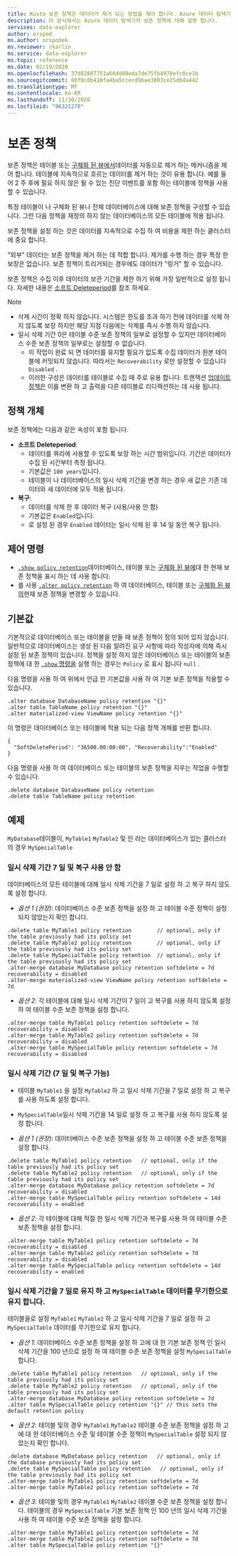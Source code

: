```yaml
---
title: Kusto 보존 정책은 데이터가 제거 되는 방법을 제어 합니다. Azure 데이터 탐색기
description: 이 문서에서는 Azure 데이터 탐색기의 보존 정책에 대해 설명 합니다.
services: data-explorer
author: orspod
ms.author: orspodek
ms.reviewer: rkarlin
ms.service: data-explorer
ms.topic: reference
ms.date: 02/19/2020
ms.openlocfilehash: 37d82807751a604d88eda7de75fb4978efc0ce1b
ms.sourcegitcommit: 80f0c8b410fa4ba5ccecd96ae3803ce25db4a442
ms.translationtype: MT
ms.contentlocale: ko-KR
ms.lasthandoff: 11/30/2020
ms.locfileid: "96321270"
---
```

# <a name="retention-policy"></a>보존 정책

보존 정책은 테이블 또는 [구체화 된 뷰에서](materialized-views/materialized-view-overview.md)데이터를 자동으로 제거 하는 메커니즘을 제어 합니다. 테이블에 지속적으로 흐르는 데이터를 제거 하는 것이 유용 합니다. 예를 들어 2 주 후에 필요 하지 않은 될 수 있는 진단 이벤트를 포함 하는 테이블에 정책을 사용할 수 있습니다.

특정 테이블이 나 구체화 된 뷰나 전체 데이터베이스에 대해 보존 정책을 구성할 수 있습니다. 그런 다음 정책을 재정의 하지 않는 데이터베이스의 모든 테이블에 적용 됩니다.

보존 정책을 설정 하는 것은 데이터를 지속적으로 수집 하 여 비용을 제한 하는 클러스터에 중요 합니다.

"외부" 데이터는 보존 정책을 제거 하는 데 적합 합니다. 제거를 수행 하는 경우 특정 한 보장은 없습니다. 보존 정책이 트리거되는 경우에도 데이터가 "링거" 할 수 있습니다.

보존 정책은 수집 이후 데이터의 보관 기간을 제한 하기 위해 가장 일반적으로 설정 됩니다. 자세한 내용은 [소프트 Deleteperiod](#the-policy-object)를 참조 하세요.

> [!NOTE]
> * 삭제 시간이 정확 하지 않습니다. 시스템은 한도를 초과 하기 전에 데이터를 삭제 하지 않도록 보장 하지만 해당 지점 다음에는 삭제를 즉시 수행 하지 않습니다.
> * 일시 삭제 기간 0은 테이블 수준 보존 정책의 일부로 설정할 수 있지만 데이터베이스 수준 보존 정책의 일부로는 설정할 수 없습니다.
>   * 이 작업이 완료 되 면 데이터를 유지할 필요가 없도록 수집 데이터가 원본 테이블에 커밋되지 않습니다. 따라서는 `Recoverability` 로만 설정할 수 있습니다 `Disabled` .
>   * 이러한 구성은 데이터를 테이블로 수집 때 주로 유용 합니다.
> 트랜잭션 [업데이트 정책은](updatepolicy.md) 이를 변환 하 고 출력을 다른 테이블로 리디렉션하는 데 사용 됩니다.

## <a name="the-policy-object"></a>정책 개체

보존 정책에는 다음과 같은 속성이 포함 됩니다.

* **소프트 Deleteperiod**:
    * 데이터를 쿼리에 사용할 수 있도록 보장 하는 시간 범위입니다. 기간은 데이터가 수집 된 시간부터 측정 됩니다.
    * 기본값은 `100 years`입니다.
    * 테이블이 나 데이터베이스의 일시 삭제 기간을 변경 하는 경우 새 값은 기존 데이터와 새 데이터에 모두 적용 됩니다.
* **복구**:
    * 데이터를 삭제 한 후 데이터 복구 (사용/사용 안 함)
    * 기본값은 `Enabled`입니다.
    * 로 설정 된 경우 `Enabled` 데이터는 일시 삭제 된 후 14 일 동안 복구 됩니다.

## <a name="control-commands"></a>제어 명령

* [`.show policy retention`](../management/retention-policy.md)데이터베이스, 테이블 또는 [구체화 된 뷰에](materialized-views/materialized-view-overview.md)대 한 현재 보존 정책을 표시 하는 데 사용 합니다.
* 를 사용 [`.alter policy retention`](../management/retention-policy.md) 하 여 데이터베이스, 테이블 또는 [구체화 된 뷰의](materialized-views/materialized-view-overview.md)현재 보존 정책을 변경할 수 있습니다.

## <a name="defaults"></a>기본값

기본적으로 데이터베이스 또는 테이블을 만들 때 보존 정책이 정의 되어 있지 않습니다. 일반적으로 데이터베이스는 생성 된 다음 알려진 요구 사항에 따라 작성자에 의해 즉시 설정 된 보존 정책이 있습니다.
정책을 설정 하지 않은 데이터베이스 또는 테이블의 보존 정책에 대 한 [ `.show` 명령을](../management/retention-policy.md) 실행 하는 경우는 `Policy` 로 표시 됩니다 `null` .

다음 명령을 사용 하 여 위에서 언급 한 기본값을 사용 하 여 기본 보존 정책을 적용할 수 있습니다.

```kusto
.alter database DatabaseName policy retention "{}"
.alter table TableName policy retention "{}"
.alter materialized-view ViewName policy retention "{}"
```

이 명령은 데이터베이스 또는 테이블에 적용 되는 다음 정책 개체를 반환 합니다.

```kusto
{
  "SoftDeletePeriod": "36500.00:00:00", "Recoverability":"Enabled"
}
```

다음 명령을 사용 하 여 데이터베이스 또는 테이블의 보존 정책을 지우는 작업을 수행할 수 있습니다.

```kusto
.delete database DatabaseName policy retention
.delete table TableName policy retention
```

## <a name="examples"></a>예제

`MyDatabase`테이블이, `MyTable1` `MyTable2` 및 인 라는 데이터베이스가 있는 클러스터의 경우 `MySpecialTable`

### <a name="soft-delete-period-of-seven-days-and-recoverability-disabled"></a>일시 삭제 기간 7 일 및 복구 사용 안 함

데이터베이스의 모든 테이블에 대해 일시 삭제 기간을 7 일로 설정 하 고 복구 하지 않도록 설정 합니다.

* *옵션 1 (권장)*: 데이터베이스 수준 보존 정책을 설정 하 고 테이블 수준 정책이 설정 되지 않았는지 확인 합니다.

```kusto
.delete table MyTable1 policy retention        // optional, only if the table previously had its policy set
.delete table MyTable2 policy retention        // optional, only if the table previously had its policy set
.delete table MySpecialTable policy retention  // optional, only if the table previously had its policy set
.alter-merge database MyDatabase policy retention softdelete = 7d recoverability = disabled
.alter-merge materialized-view ViewName policy retention softdelete = 7d 
```

* *옵션 2*: 각 테이블에 대해 일시 삭제 기간이 7 일이 고 복구를 사용 하지 않도록 설정 하 여 테이블 수준 보존 정책을 설정 합니다.

```kusto
.alter-merge table MyTable1 policy retention softdelete = 7d recoverability = disabled
.alter-merge table MyTable2 policy retention softdelete = 7d recoverability = disabled
.alter-merge table MySpecialTable policy retention softdelete = 7d recoverability = disabled
```

### <a name="soft-delete-period-of-seven-days-and-recoverability-enabled"></a>일시 삭제 기간 (7 일 및 복구 가능)

* 테이블 `MyTable1` 을 설정 `MyTable2` 하 고 일시 삭제 기간을 7 일로 설정 하 고 복구를 사용 하도록 설정 합니다.
* `MySpecialTable`일시 삭제 기간을 14 일로 설정 하 고 복구를 사용 하지 않도록 설정 합니다.

* *옵션 1 (권장)*: 데이터베이스 수준 보존 정책을 설정 하 고 테이블 수준 보존 정책을 설정 합니다.

```kusto
.delete table MyTable1 policy retention   // optional, only if the table previously had its policy set
.delete table MyTable2 policy retention   // optional, only if the table previously had its policy set
.alter-merge database MyDatabase policy retention softdelete = 7d recoverability = disabled
.alter-merge table MySpecialTable policy retention softdelete = 14d recoverability = enabled
```

* *옵션 2*: 각 테이블에 대해 적절 한 일시 삭제 기간과 복구를 사용 하 여 테이블 수준 보존 정책을 설정 합니다.

```kusto
.alter-merge table MyTable1 policy retention softdelete = 7d recoverability = disabled
.alter-merge table MyTable2 policy retention softdelete = 7d recoverability = disabled
.alter-merge table MySpecialTable policy retention softdelete = 14d recoverability = enabled
```

### <a name="soft-delete-period-of-seven-days-and-myspecialtable-keeps-its-data-indefinitely"></a>일시 삭제 기간을 7 일로 유지 하 고 `MySpecialTable` 데이터를 무기한으로 유지 합니다.

테이블을로 설정 `MyTable1` `MyTable2` 하 고 일시 삭제 기간을 7 일로 설정 하 고 `MySpecialTable` 데이터를 무기한으로 유지 합니다.

* *옵션 1*: 데이터베이스 수준 보존 정책을 설정 하 고에 대 한 기본 보존 정책 인 일시 삭제 기간을 100 년으로 설정 하 여 테이블 수준 보존 정책을 설정 `MySpecialTable` 합니다.

```kusto
.delete table MyTable1 policy retention   // optional, only if the table previously had its policy set
.delete table MyTable2 policy retention   // optional, only if the table previously had its policy set
.alter-merge database MyDatabase policy retention softdelete = 7d
.alter table MySpecialTable policy retention "{}" // this sets the default retention policy
```

* *옵션 2*: 테이블 및의 경우 `MyTable1` `MyTable2` 테이블 수준 보존 정책을 설정 하 고에 대 한 데이터베이스 수준 및 테이블 수준 정책이 `MySpecialTable` 설정 되지 않았는지 확인 합니다.

```kusto
.delete database MyDatabase policy retention   // optional, only if the database previously had its policy set
.delete table MySpecialTable policy retention   // optional, only if the table previously had its policy set
.alter-merge table MyTable1 policy retention softdelete = 7d
.alter-merge table MyTable2 policy retention softdelete = 7d
```

* *옵션 3*: 테이블 및의 경우 `MyTable1` `MyTable2` 테이블 수준 보존 정책을 설정 합니다. 테이블의 경우 `MySpecialTable` 기본 보존 정책 인 100 년의 일시 삭제 기간을 사용 하 여 테이블 수준 보존 정책을 설정 합니다.

```kusto
.alter-merge table MyTable1 policy retention softdelete = 7d
.alter-merge table MyTable2 policy retention softdelete = 7d
.alter table MySpecialTable policy retention "{}"
```
